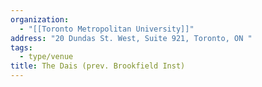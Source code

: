 ```yaml
---
organization:
  - "[[Toronto Metropolitan University]]"
address: "20 Dundas St. West, Suite 921, Toronto, ON "
tags:
  - type/venue
title: The Dais (prev. Brookfield Inst)
---
```

